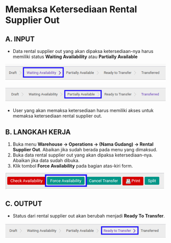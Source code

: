 # Memaksa Ketersediaan Rental Supplier Out

## A. INPUT

* Data rental supplier out yang akan dipaksa ketersediaan-nya harus memiliki status **Waiting Availability** atau **Partially Available**

![](../../img/rental-supplier-out/status-waiting-availability.png)

![](../../img/rental-supplier-out/status-partial.png)

* User yang akan memaksa ketersediaan harus memiliki akses untuk memaksa ketersediaan rental supplier out.

## B. LANGKAH KERJA

1. Buka menu **Warehouse -> Operations -> (Nama Gudang) -> Rental Supplier Out**. Abaikan jika sudah berada pada menu yang dimaksud.
2. Buka data rental supplier out yang akan dipaksa ketersediaan-nya. Abaikan jika data sudah dibuka.
3. Klik tombol **Force Availability** pada bagian atas-kiri form.

![](../../img/rental-supplier-out/tombol-force.png)

## C. OUTPUT

* Status dari rental supplier out akan berubah menjadi **Ready To Transfer**.

![](../../img/rental-supplier-out/status-ready-to-transfer.png)
